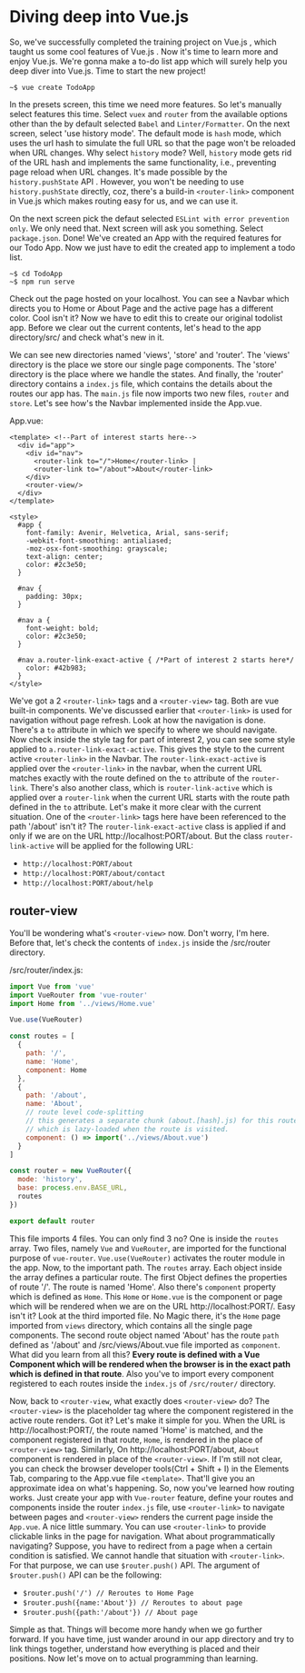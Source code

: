 # Diving deep into Vue.js

So, we've successfully completed the training project on Vue.js , which taught us some cool features of Vue.js . Now it's time to learn more and enjoy Vue.js. We're gonna make a to-do list app which will surely help you deep diver into Vue.js. Time to start the new project!

```
~$ vue create TodoApp
```

In the presets screen, this time we need more features. So let's manually select features this time. Select ```vuex``` and ```router``` from the available options other than the by default selected ```Babel``` and ```Linter/Formatter```. On the next screen, select 'use history mode'. The default mode is ```hash``` mode, which uses the url hash to simulate the full URL so that the page won't be reloaded when URL changes. Why select ```history``` mode? Well, ```history``` mode gets rid of the URL hash and implements the same functionality, i.e., preventing page reload when URL changes. It's made possible by the ```history.pushState``` API . However, you won't be needing to use ```history.pushState``` directly, coz, there's a build-in ```<router-link>``` component in Vue.js which makes routing easy for us, and we can use it.

On the next screen pick the defaut selected ```ESLint with error prevention only```. We only need that. Next screen will ask you something. Select ```package.json```. Done! We've created an App with the required features for our Todo App. Now we just have to edit the created app to implement a todo list.

```
~$ cd TodoApp
~$ npm run serve
```

Check out the page hosted on your localhost. You can see a Navbar which directs you to Home or About Page and the active page has a different color. Cool isn't it? Now we have to edit this to create our original todolist app. Before we clear out the current contents, let's head to the app directory/src/ and check what's new in it. 

We can see new directories named 'views', 'store' and 'router'. The 'views' directory is the place we store our single page components. The 'store' directory is the place where we handle the states. And finally, the 'router' directory contains a ```index.js``` file, which contains the details about the routes our app has. The ```main.js``` file now imports two new files, ```router``` and ```store```. Let's see how's the Navbar implemented inside the App.vue. 

App.vue:

```vue
<template> <!--Part of interest starts here-->
  <div id="app">
    <div id="nav">
      <router-link to="/">Home</router-link> |
      <router-link to="/about">About</router-link>
    </div>
    <router-view/>
  </div>
</template>

<style>
  #app {
    font-family: Avenir, Helvetica, Arial, sans-serif;
    -webkit-font-smoothing: antialiased;
    -moz-osx-font-smoothing: grayscale;
    text-align: center;
    color: #2c3e50;
  }

  #nav {
    padding: 30px;
  }

  #nav a {
    font-weight: bold;
    color: #2c3e50;
  }

  #nav a.router-link-exact-active { /*Part of interest 2 starts here*/
    color: #42b983;
  }
</style>
```

We've got a 2 ```<router-link>``` tags and a ```<router-view>``` tag. Both are vue built-in components. We've discussed earlier that ```<router-link>``` is used for navigation without page refresh. Look at how the navigation is done. There's a ```to``` attribute in which we specify to where we should navigate. Now check inside the style tag for part of interest 2, you can see some style applied to ```a.router-link-exact-active```. This gives the style to the current active ```<router-link>``` in the Navbar. The ```router-link-exact-active``` is applied over the ```<router-link>``` in the navbar, when the current URL matches exactly with the route defined on the ```to``` attribute of the ```router-link```. There's also another class, which is ```router-link-active``` which is applied over a ```router-link``` when the current URL starts with the route path defined in the ```to``` attribute. Let's make it more clear with the current situation. One of the ```<router-link>``` tags here have been referenced to the path '/about' isn't it? The ```router-link-exact-active``` class is applied if and only if we are on the URL http://localhost:PORT/about. But the class ```router-link-active``` will be applied for the following URL:

- `http://localhost:PORT/about`
- `http://localhost:PORT/about/contact`
- `http://localhost:PORT/about/help`

## router-view

You'll be wondering what's ```<router-view>``` now. Don't worry, I'm here. Before that, let's check the contents of ```index.js``` inside the /src/router directory.

/src/router/index.js:

```js
import Vue from 'vue'
import VueRouter from 'vue-router'
import Home from '../views/Home.vue'

Vue.use(VueRouter)

const routes = [
  {
    path: '/',
    name: 'Home',
    component: Home
  },
  {
    path: '/about',
    name: 'About',
    // route level code-splitting
    // this generates a separate chunk (about.[hash].js) for this route
    // which is lazy-loaded when the route is visited.
    component: () => import('../views/About.vue')
  }
]

const router = new VueRouter({
  mode: 'history',
  base: process.env.BASE_URL,
  routes
})

export default router
```

This file imports 4 files. You can only find 3 no? One is inside the ```routes``` array. Two files, namely ```Vue``` and ```VueRouter```, are imported for the functional purpose of ```vue-router```. ```Vue.use(VueRouter)``` activates the router module in the app. Now, to the important path. The ```routes``` array. Each object inside the array defines a particular route. The first Object defines the properties of route '/'. The route is named 'Home'. Also there's ```component``` property which is defined as ```Home```. This ```Home``` or ```Home.vue``` is the component or page which will be rendered when we are on the URL http://localhost:PORT/. Easy isn't it? Look at the third imported file. No Magic there, it's the ```Home``` page imported from ```views``` directory, which contains all the single page components. The second route object named 'About' has the route ```path``` defined as '/about' and /src/views/About.vue file imported as ```component```. What did you learn from all this? **Every route is defined with a Vue Component which will be rendered when the browser is in the exact path which is defined in that route**. Also you've to import every component registered to each routes inside the ```index.js``` of ```/src/router/``` directory.

Now, back to ```<router-view```, what exactly does ```<router-view>``` do? The ```<router-view>``` is the placeholder tag where the component registered in the active route renders. Got it? Let's make it simple for you. When the URL is http://localhost:PORT/, the route named 'Home' is matched, and the component registered in that route, ```Home```, is rendered in the place of ```<router-view>``` tag. Similarly, On http://localhost:PORT/about, ```About``` component is rendered in place of the ```<router-view>```. If I'm still not clear, you can check the browser developer tools(Ctrl + Shift + I) in the Elements Tab, comparing to the App.vue file ```<template>```. That'll give you an approximate idea on what's happening. So, now you've learned how routing works. Just create your app with ```Vue-router``` feature, define your routes and components inside the router ```index.js``` file, use ```<router-link>``` to navigate between pages and ```<router-view>``` renders the current page inside the ```App.vue```. A nice little summary. You can use ```<router-link>``` to provide clickable links in the page for navigation. What about programmatically navigating? Suppose, you have to redirect from a page when a certain condition is satisfied. We cannot handle that situation with ```<router-link>```. For that purpose, we can use ```$router.push()``` API. The argument of ```$router.push()``` API can be the following:


- `$router.push('/') // Reroutes to Home Page`
- `$router.push({name:'About'}) // Reroutes to about page`
- `$router.push({path:'/about'}) // About page`

Simple as that. Things will become more handy when we go further forward. If you have time, just wander around in our app directory and try to link things together, understand how everything is placed and their positions. Now let's move on to actual programming than learning.
